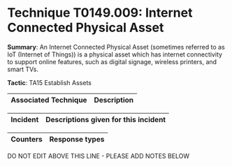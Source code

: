 # Technique T0149.009: Internet Connected Physical Asset

**Summary**: An Internet Connected Physical Asset (sometimes referred to as IoT (Internet of Things)) is a physical asset which has internet connectivity to support online features, such as digital signage, wireless printers, and smart TVs.

**Tactic**: TA15 Establish Assets


| Associated Technique | Description |
| --------- | ------------------------- |



| Incident | Descriptions given for this incident |
| -------- | -------------------- |



| Counters | Response types |
| -------- | -------------- |


DO NOT EDIT ABOVE THIS LINE - PLEASE ADD NOTES BELOW